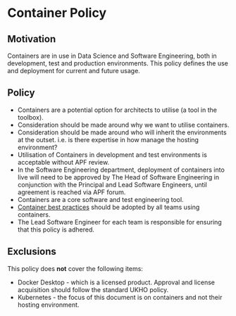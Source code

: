 # Container Policy

## Motivation

Containers are in use in Data Science and Software Engineering, both in development, test and production environments. This policy defines the use and deployment for current and future usage.

## Policy

* Containers are a potential option for architects to utilise (a tool in the toolbox).
* Consideration should be made around why we want to utilise containers.
* Consideration should be made around who will inherit the environments at the outset. i.e. is there expertise in how manage the hosting environment?
* Utilisation of Containers in development and test environments is acceptable without APF review.
* In the Software Engineering department, deployment of containers into live will need to be approved by The Head of Software Engineering in conjunction with the Principal and Lead Software Engineers, until agreement is reached via APF forum.
* Containers are a core software and test engineering tool.
* [Container best practices](./ContainerBestPractices.md) should be adopted by all teams using containers.
* The Lead Software Engineer for each team is responsible for ensuring that this policy is adhered.

## Exclusions

This policy does **not** cover the following items:

* Docker Desktop - which is a licensed product. Approval and license acquisition should follow the standard UKHO policy.
* Kubernetes - the focus of this document is on containers and not their hosting environment.
